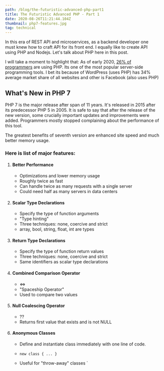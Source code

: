 ```yaml
---
path: /blog/the-futuristic-advanced-php-part1
title: The Futuristic Advanced PHP - Part 1
date: 2020-08-26T11:21:44.104Z
thumbnail: php7-features.jpg
tag: technical
---
```

In this era of REST API and microservices, as a backend developer one must knew how to craft API for its front end. I equally like to create API using PHP and Nodejs. Let's talk about PHP here in this post.

I will take a moment to highlight that: As of early 2020, [26% of programmers](https://www.statista.com/statistics/793628/worldwide-developer-survey-most-used-languages/) are using PHP. Its one of the most popular server-side programming tools. I bet its because of WordPress (uses PHP) has 34% average market share of all websites and other is Facebook (also uses PHP)

## What's New in PHP 7

PHP 7 is the major release after span of 11 years. It's released in 2015 after its predecessor PHP 5 in 2005. It is safe to say that after the release of the new version, some crucially important updates and improvements were added. Programmers mostly stopped complaining about the performance of this tool.

The greatest benefits of seventh version are enhanced site speed and much better memory usage.

### Here is list of major features:

1. #### Better Performance

   * Optimizations and lower memory usage
   * Roughly twice as fast
   * Can handle twice as many requests with a single server
   * Could need half as many servers in data centers
2. #### Scalar Type Declarations

   * Specify the type of function arguments
   * "Type hinting"
   * Three techniques: none, coercive and strict
   * array, bool, string, float, int are types
3. #### Return Type Declarations

   * Specify the type of function return values
   * Three techniques: none, coercive and strict
   * Same identifiers as scalar type declarations
4. #### Combined Comparison Operator

   * <=>
   * "Spaceship Operator"
   * Used to compare two values
5. #### Null Coalescing Operator

   * ??
   * Returns first value that exists and is not NULL
6. #### Anonymous Classes

   * Define and instantiate class immediately with one line of code.
   * ```
     new class { ... }
     ```
   * Useful for "throw-away" classes   `